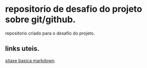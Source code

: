 # repositorio de desafio do projeto sobre git/github.
repositorio criado para o desafio do projeto.

## links uteis. 
[sitaxe basica markdown](https://www.markdownguide.org/basic-syntax/).
